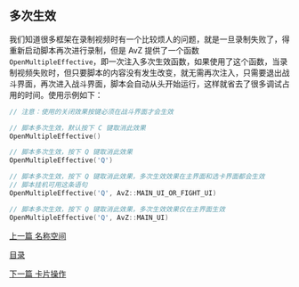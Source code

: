 <!--
 * @Coding: utf-8
 * @Author: vector-wlc
 * @Date: 2021-09-25 15:19:18
 * @Description: 
-->

## 多次生效

我们知道很多框架在录制视频时有一个比较烦人的问题，就是一旦录制失败了，得重新启动脚本再次进行录制，但是 AvZ 提供了一个函数 `OpenMultipleEffective`，即一次注入多次生效函数，如果使用了这个函数，当录制视频失败时，但只要脚本的内容没有发生改变，就无需再次注入，只需要退出战斗界面，再次进入战斗界面，脚本会自动从头开始运行，这样就省去了很多调试占用的时间。使用示例如下：
```C++
// 注意：使用的关闭效果按键必须在战斗界面才会生效

// 脚本多次生效，默认按下 C 键取消此效果
OpenMultipleEffective() 

// 脚本多次生效，按下 Q 键取消此效果
OpenMultipleEffective('Q') 

// 脚本多次生效，按下 Q 键取消此效果，多次生效效果在主界面和选卡界面都会生效
// 脚本挂机可用这条语句
OpenMultipleEffective('Q', AvZ::MAIN_UI_OR_FIGHT_UI)

// 脚本多次生效，按下 Q 键取消此效果，多次生效效果仅在主界面生效
OpenMultipleEffective('Q', AvZ::MAIN_UI)
```

[上一篇 名称空间](./namespace.md)

[目录](../catalogue.md)

[下一篇 卡片操作](./card.md)
